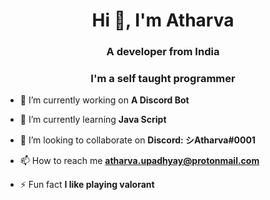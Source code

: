 <h1 align="center">Hi 👋, I'm Atharva</h1>
<h3 align="center">A developer from India</h3>
<h3 align="center">I'm a self taught programmer</h3>

- 🔭 I’m currently working on **A Discord Bot**

- 🌱 I’m currently learning **Java Script**

- 👯 I’m looking to collaborate on **Discord: シAtharva#0001**

- 📫 How to reach me **atharva.upadhyay@protonmail.com**

- ⚡ Fun fact **I like playing valorant**
